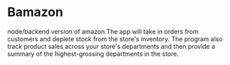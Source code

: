 # Bamazon

node/backend version of amazon
The app will take in orders from customers and deplete stock from the store's inventory. 
The program also track product sales across your store's departments and 
then provide a summary of the highest-grossing departments in the store.
